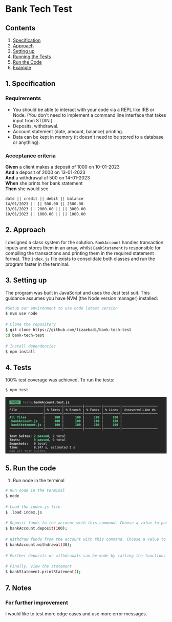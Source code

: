 # Bank Tech Test

## Contents

1. [Specification](#specification)
2. [Approach](#approach)
3. [Setting up](#setting-up)
4. [Running the Tests](#running-the-tests)
6. [Run the Code](#run-the-code)
7. [Example](#example)

## 1. Specification

### Requirements

* You should be able to interact with your code via a REPL like IRB or Node.  (You don't need to implement a command line interface that takes input from STDIN.)
* Deposits, withdrawal.
* Account statement (date, amount, balance) printing.
* Data can be kept in memory (it doesn't need to be stored to a database or anything).

### Acceptance criteria

**Given** a client makes a deposit of 1000 on 10-01-2023  
**And** a deposit of 2000 on 13-01-2023  
**And** a withdrawal of 500 on 14-01-2023  
**When** she prints her bank statement  
**Then** she would see

```
date || credit || debit || balance
14/01/2023 || || 500.00 || 2500.00
13/01/2023 || 2000.00 || || 3000.00
10/01/2023 || 1000.00 || || 1000.00
```

## 2. Approach

I designed a class system for the solution. `BankAccount` handles transaction inputs and stores them in an array, whilst `BankStatement` is responsible for compiling the transactions and printing them in the required statement format. The `index.js` file exists to consolidate both classes and run the program faster in the terminal.

## 3. Setting up

The program was built in JavaScript and uses the Jest test suit. This guidance assumes you have NVM (the Node version manager) installed:

```bash
#Setup our environment to use node latest version 
$ nvm use node

# Clone the repository 
$ git clone https://github.com/lizaebadi/bank-tech-test
cd bank-tech-test

# Install dependencies
$ npm install
```

## 4. Tests

100% test coverage was achieved. To run the tests:

```bash
$ npm test
```
![Test Coverage](./images/test_coverage.png)

## 5. Run the code

1. Run node in the terminal 

```bash
# Run node in the terminal
$ node

# Load the index.js file  
$ .load index.js

# Deposit funds to the account with this command. Choose a value to pass as a parameter (100 has been used as an example)
$ bankAccount.deposit(100);

# Withdraw funds from the account with this command. Choose a value to pass as a parameter (30 has been used as an example)
$ bankAccount.withdrawal(30);

# Further deposits or withdrawals can be made by calling the functions again

# Finally, view the statement
$ bankStatement.printStatement();
```

## 7. Notes

### For further improvement

I would like to test more edge cases and use more error messages.
